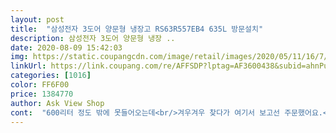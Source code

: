 ```yaml
---
layout: post 
title:  "삼성전자 3도어 양문형 냉장고 RS63R557EB4 635L 방문설치" 
description: 삼성전자 3도어 양문형 냉장 ..
date: 2020-08-09 15:42:03 
img: https://static.coupangcdn.com/image/retail/images/2020/05/11/16/7/33b2354a-b141-402e-90f0-acaab5e40d70.jpg 
linkUrl: https://link.coupang.com/re/AFFSDP?lptag=AF3600438&subid=ahnPublicAsk&pageKey=1566808169&itemId=2679082613&vendorItemId=70669597878&traceid=V0-113-26430f57684d729b 
categories: [1016] 
color: FF6F00 
price: 1384770 
author: Ask View Shop 
cont:  "600리터 정도 밖에 못들어오는데<br/>겨우겨우 찾다가 여기서 보고선 주문했어요.<br/><br/>냉장고는  너무 좋아요 ! 큰 냉장고가<br/>냉장실은 그냥 쓸만한데 냉동실이 작아서 양문형을 찾았어요.<br/><br/>대리점이니 홈쇼핑이니 냉장고가 없드라구요<br/>도무지 고장도 없는 삼성.<br/><br/>도착 10분 전에 냉장고 안의 것들 꺼내놓으라는 전화주심.<br/><br/>두 분이 오셔서 서로 독려하고 배려하는 말투로 싸인 주고받으며 매우 후다닥 일처리.<br/><br/>배송도 담날 바로 오고  배송오신 기사님들도 너무 친절하셨네요.<br/><br/>삼성냉장고는 뭐.<br/> 먼저 냉장고를 18년 쓰고 바꾸는 거니.<br/>.<br/><br/>상품설명도 매우 잘해주시곤<br/>설치 하시느니라 고생 많으셨어요ㅠ 더군다나 좁은 주택가<br/>설치기사분들 최고에요.<br/><br/>설치하곤 바로 1박2일 강화여행 다녀왔는데<br/>소음 얘기도 있으셨는데 전혀 소음없구요.<br/>완젼 신세계네요^^<br/>싹 치워갖고 나가심.<br/><br/>엄마가 너무 좋아하셔서 다행입니다.<br/><br/>여러모로 고생많으셨어요  다시 한번 감사드려요<br/>옛날 냉장고 쓰다가 양문형에 3도어라 너무 좋네요<br/>외관도 세련되고, 3인 가구에 딱인 사이즈에, 냉장냉동 모두 빵빵.<br/><br/>요즘 냉장고는 800리터가 넘어가서<br/>인데다가 3층까지 올리기에는 전기줄도 많이 있었고 비까지 내렸는데<br/>잘 쓰겠더라구요 ! 아주 맘에 듭니다<br/>절때 못들어온다고 환불하시라고 해서 환불하고ㅠㅠ 겨우겨우 고르고 맞춘 냉장고 인데 작은까봐 걱정했어요.<br/>그런데 충분히 아주 넉넉히<br/>집에 와 예쁜 내 냉장고 보니 피곤하지도 않음.<br/><br/>현관문 사이즈때문에 몇번이나 구매하고 취소를 했네요<br/>현관문, 주방베란다 문 알아서 후다닥 뺏다가 후다닥 다시 딱 맞춰 달아놓고.<br/><br/>" 
---
```


